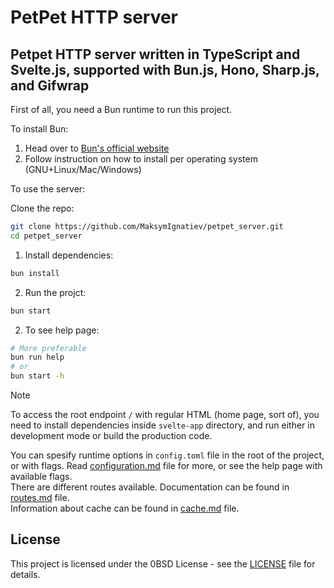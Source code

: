 # PetPet HTTP server  

## Petpet HTTP server written in TypeScript and Svelte.js, supported with Bun.js, Hono, Sharp.js, and Gifwrap

First of all, you need a Bun runtime to run this project.  

To install Bun:  
1. Head over to [Bun's official website](https://bun.sh)  
2. Follow instruction on how to install per operating system (GNU+Linux/Mac/Windows)  

To use the server:

Clone the repo:
```sh
git clone https://github.com/MaksymIgnatiev/petpet_server.git
cd petpet_server
```

1. Install dependencies:  
```sh
bun install
```

2. Run the projct:
```sh
bun start 
```

2. To see help page:
```sh
# More preferable
bun run help
# or
bun start -h
```

> [!Note]
> To access the root endpoint `/` with regular HTML (home page, sort of), you need to install dependencies inside `svelte-app` directory, and run either in development mode or build the production code.  

You can spesify runtime options in `config.toml` file in the root of the project, or with flags. Read [configuration.md](configuration.md) file for more, or see the help page with available flags.  
There are different routes available. Documentation can be found in [routes.md](routes.md) file.  
Information about cache can be found in [cache.md](cache.md) file. 

## License

This project is licensed under the 0BSD License - see the [LICENSE](LICENSE) file for details.  
